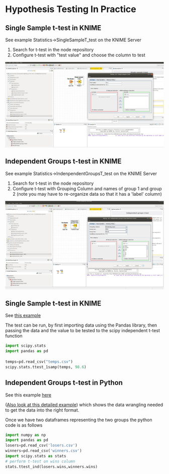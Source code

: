 # Hypothesis Testing In Practice

## Single Sample t-test in KNIME  
See example Statistics->SingleSampleT_test on the KNIME Server  

1) Search for t-test in the node repository  
2) Configure t-test with "test value" and choose the column to test   

<img src="SingleSampleKNIME.jpg" width="800">  

## Independent Groups t-test in KNIME
See example Statistics->IndenpendentGroupsT_test on the KNIME Server

1) Search for t-test in the node repository  
2) Configure t-test with Grouping Column and names of group 1 and group 2
(note you may have to re-organize data so that it has a 'label' column)  

<img src="IndependentGroupsKNIME.jpg" width="800">  

## Single Sample t-test in KNIME 

See [this example](https://github.com/bnorthan/inf-428-data-analytics-online/blob/master/python/notebooks/statistics/HumanBodyTemp.ipynb)

The test can be run, by first importing data using the Pandas library, then passing the data and the value to be tested to the scipy independent t-test function 

``` python
import scipy.stats
import pandas as pd

temps=pd.read_csv("temps.csv")
scipy.stats.ttest_1samp(temps, 98.6)

```

## Independent Groups t-test in Python  
See this example [here](https://github.com/bnorthan/inf-428-data-analytics-online/blob/master/python/notebooks/statistics/Ind.%20T-test%20Simple.ipynb)

([Also look at this detailed example](https://github.com/bnorthan/inf-428-data-analytics-online/blob/master/python/notebooks/statistics/Ind.%20T-Test%20Baseball%20Teams.ipynb)) which shows the data wrangling needed to get the data into the right format.  

Once we have two dataframes representing the two groups the python code is as follows  

``` python
import numpy as np  
import pandas as pd  
losers=pd.read_csv('losers.csv')  
winners=pd.read_csv('winners.csv') 
import scipy.stats as stats
# perform t-test on wins column
stats.ttest_ind(losers.wins,winners.wins) 

```